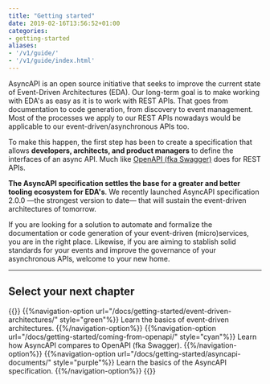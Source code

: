 ```yaml
---
title: "Getting started"
date: 2019-02-16T13:56:52+01:00
categories:
- getting-started
aliases:
- '/v1/guide/'
- '/v1/guide/index.html'
---
```


AsyncAPI is an open source initiative that seeks to improve the current state of Event-Driven Architectures (EDA). Our long-term goal is to make working with EDA's as easy as it is to work with REST APIs. That goes from documentation to code generation, from discovery to event management. Most of the processes we apply to our REST APIs nowadays would be applicable to our event-driven/asynchronous APIs too.

To make this happen, the first step has been to create a specification that allows **developers, architects, and product managers** to define the interfaces of an async API. Much like [OpenAPI (fka Swagger)](https://github.com/OAI/OpenAPI-Specification) does for REST APIs.

**The AsyncAPI specification settles the base for a greater and better tooling ecosystem for EDA's**. We recently launched AsyncAPI specification 2.0.0 —the strongest version to date— that will sustain the event-driven architectures of tomorrow.

If you are looking for a solution to automate and formalize the documentation or code generation of your event-driven (micro)services, you are in the right place. Likewise, if you are aiming to stablish solid standards for your events and improve the governance of your asynchronous APIs, welcome to your new home.

---

## Select your next chapter

{{<navigation-options>}}
{{%navigation-option url="/docs/getting-started/event-driven-architectures/" style="green"%}}
Learn the basics of event-driven architectures.
{{%/navigation-option%}}
{{%navigation-option url="/docs/getting-started/coming-from-openapi/" style="cyan"%}}
Learn how AsyncAPI compares to OpenAPI (fka Swagger).
{{%/navigation-option%}}
{{%navigation-option url="/docs/getting-started/asyncapi-documents/" style="purple"%}}
Learn the basics of the AsyncAPI specification.
{{%/navigation-option%}}
{{</navigation-options>}}
